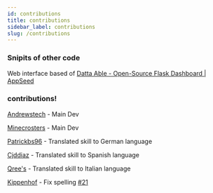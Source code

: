 ```yaml
---
id: contributions
title: contributions
sidebar_label: contributions
slug: /contributions
---
```


### Snipits of other code

Web interface based of [Datta Able - Open-Source Flask Dashboard | AppSeed](https://appseed.us/admin-dashboards/flask-datta-able)


### contributions!

[Andrewstech](http://www.github/andrewstech.com) - Main Dev

[Minecrosters](https://github.com/minecrosters) - Main Dev

[Patrickbs96](https://github.com/patrickbs96) - Translated skill to German language

[Cjddiaz](https://www.twitch.tv/cjddiaz) - Translated skill to Spanish language

[Qree's](https://www.youtube.com/channel/UCT2UObddu_7e-C9gTtA4gog) - Translated skill to Italian language

[Kippenhof](https://github.com/Kippenhof) - Fix spelling [#21](https://github.com/unofficial-skills/alpha-video/pull/21)


